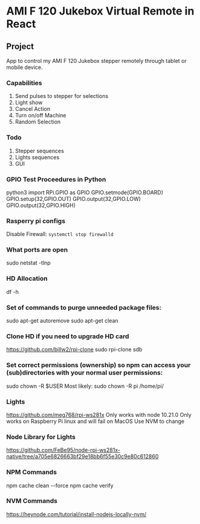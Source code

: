 # AMI F 120 Jukebox Virtual Remote in React

## Project

App to control my AMI F 120 Jukebox stepper remotely through tablet or mobile device. 

### Capabilities

1. Send pulses to stepper for selections
2. Light show
3. Cancel Action
4. Turn on/off Machine
5. Random Selection

### Todo

1. Stepper sequences
2. Lights sequences
3. GUI

###  GPIO Test Proceedures in Python
python3
import RPi.GPIO as GPIO
GPIO.setmode(GPIO.BOARD)
GPIO.setup(32,GPIO.OUT)
GPIO.output(32,GPIO.LOW)
GPIO.output(32,GPIO.HIGH)
### Rasperry pi configs
Disable Firewall: 
```systemctl stop firewalld```
### What ports are open
sudo netstat -tlnp
### HD Allocation
 df -h
### Set of commands to purge unneeded package files:
sudo apt-get autoremove
sudo apt-get clean

### Clone HD if you need to upgrade HD card
https://github.com/billw2/rpi-clone
sudo rpi-clone sdb
### Set correct permissions (ownership) so npm can access your (sub)directories with your normal user permissions:

sudo chown -R $USER <directory>
Most likely: sudo chown -R pi /home/pi/

### Lights
https://github.com/meg768/rpi-ws281x
Only works with node 10.21.0
Only works on Raspberry Pi linux and will fail on MacOS
Use NVM to change

### Node Library for Lights
https://github.com/FeBe95/node-rpi-ws281x-native/tree/a705e6826663bf29e18bb6f55e30c9e80c612860

### NPM Commands
npm cache clean --force
npm cache verify

### NVM Commands
https://heynode.com/tutorial/install-nodejs-locally-nvm/